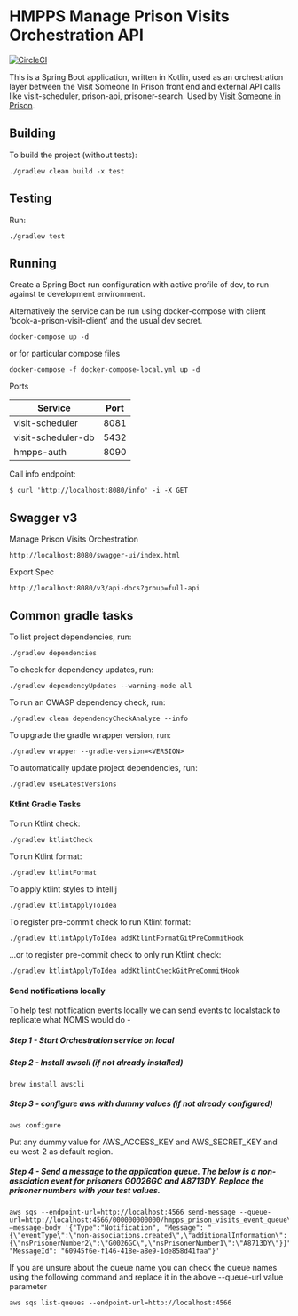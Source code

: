 # HMPPS Manage Prison Visits Orchestration API

[![CircleCI](https://circleci.com/gh/ministryofjustice/hmpps-manage-prison-visits-orchestration/tree/main.svg?style=shield)](https://app.circleci.com/pipelines/github/ministryofjustice/visit-scheduler)

This is a Spring Boot application, written in Kotlin, used as an orchestration layer between the Visit Someone In Prison front end and external API calls like visit-scheduler, prison-api, prisoner-search. Used by [Visit Someone in Prison](https://github.com/ministryofjustice/book-a-prison-visit-staff-ui).

## Building

To build the project (without tests):
```
./gradlew clean build -x test
```

## Testing

Run:
```
./gradlew test 
```

## Running

Create a Spring Boot run configuration with active profile of dev, to run against te development environment.


Alternatively the service can be run using docker-compose with client 'book-a-prison-visit-client' and the usual dev secret.
```
docker-compose up -d
```
or for particular compose files
```
docker-compose -f docker-compose-local.yml up -d
```
Ports

| Service            | Port |  
|--------------------|------|
| visit-scheduler    | 8081 |
| visit-scheduler-db | 5432 |
| hmpps-auth         | 8090 |

Call info endpoint:
```
$ curl 'http://localhost:8080/info' -i -X GET
```

## Swagger v3
Manage Prison Visits Orchestration
```
http://localhost:8080/swagger-ui/index.html
```

Export Spec
```
http://localhost:8080/v3/api-docs?group=full-api
```

## Common gradle tasks

To list project dependencies, run:

```
./gradlew dependencies
``` 

To check for dependency updates, run:
```
./gradlew dependencyUpdates --warning-mode all
```

To run an OWASP dependency check, run:
```
./gradlew clean dependencyCheckAnalyze --info
```

To upgrade the gradle wrapper version, run:
```
./gradlew wrapper --gradle-version=<VERSION>
```

To automatically update project dependencies, run:
```
./gradlew useLatestVersions
```

#### Ktlint Gradle Tasks

To run Ktlint check:
```
./gradlew ktlintCheck
```

To run Ktlint format:
```
./gradlew ktlintFormat
```

To apply ktlint styles to intellij
```
./gradlew ktlintApplyToIdea
```

To register pre-commit check to run Ktlint format:
```
./gradlew ktlintApplyToIdea addKtlintFormatGitPreCommitHook 
```

...or to register pre-commit check to only run Ktlint check:
```
./gradlew ktlintApplyToIdea addKtlintCheckGitPreCommitHook
```


#### Send notifications locally
To help test notification events locally we can send events to localstack to replicate what NOMIS would do -
##### Step 1 - Start Orchestration service on local

##### Step 2 - Install awscli (if not already installed)
```
brew install awscli
```

##### Step 3 - configure aws with dummy values (if not already configured)
```
aws configure
```
Put any dummy value for AWS_ACCESS_KEY and AWS_SECRET_KEY and eu-west-2 as default region.

##### Step 4 - Send a message to the application queue. The below is a non-assciation event for prisoners G0026GC and A8713DY. Replace the prisoner numbers with your test values.
```
aws sqs --endpoint-url=http://localhost:4566 send-message --queue-url=http://localhost:4566/000000000000/hmpps_prison_visits_event_queue\
—message-body '{"Type":"Notification", "Message": "{\"eventType\":\"non-associations.created\",\"additionalInformation\":{\"nsPrisonerNumber2\":\"G0026GC\",\"nsPrisonerNumber1\":\"A8713DY\"}}", "MessageId": "60945f6e-f146-418e-a8e9-1de858d41faa"}'
```

If you are unsure about the queue name you can check the queue names using the following command and replace it in the above --queue-url value parameter
```
aws sqs list-queues --endpoint-url=http://localhost:4566
```
